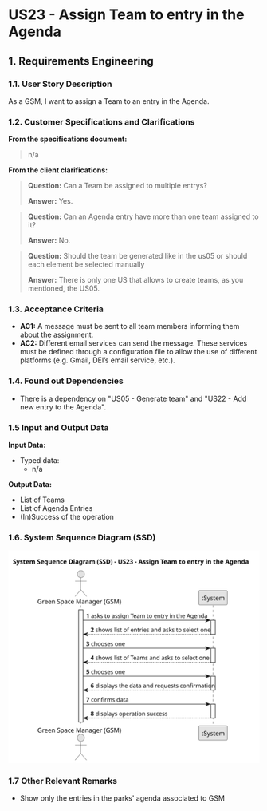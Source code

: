 # US23 - Assign Team to entry in the Agenda

## 1. Requirements Engineering

### 1.1. User Story Description

As a GSM, I want to assign a Team to an entry in the Agenda.

### 1.2. Customer Specifications and Clarifications

**From the specifications document:**

> n/a

**From the client clarifications:**

> **Question:** Can a Team be assigned to multiple entrys?
>
> **Answer:** Yes.

> **Question:** Can an Agenda entry have more than one team assigned to it?
>
> **Answer:** No.

> **Question:** Should the team be generated like in the us05 or should each element be selected manually
>
> **Answer:** There is only one US that allows to create teams, as you mentioned, the US05.


### 1.3. Acceptance Criteria

* **AC1:** A message must be sent to all team members informing them about the assignment.
* **AC2:** Different email services can send the message. These services must be defined through a configuration file to
  allow the use of different platforms (e.g. Gmail, DEI’s email service, etc.).

### 1.4. Found out Dependencies

* There is a dependency on "US05 - Generate team" and "US22 - Add new entry to the Agenda".

### 1.5 Input and Output Data

**Input Data:**

* Typed data:
    * n/a

**Output Data:**

* List of Teams
* List of Agenda Entries
* (In)Success of the operation

### 1.6. System Sequence Diagram (SSD)

![System Sequence Diagram - Alternative One](svg/us23-system-sequence-diagram.svg)

### 1.7 Other Relevant Remarks

* Show only the entries in the parks' agenda associated to GSM
